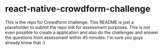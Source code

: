 # react-native-crowdform-challenge
This is the repo for Crowdform challenge. This README is just a placeholder to submit the repo link for assessment purposes.
This is not even possible to create a application and also do the challenges and answer the questions from assessment within 45 minutes: I'm sure you guys already know that :)
